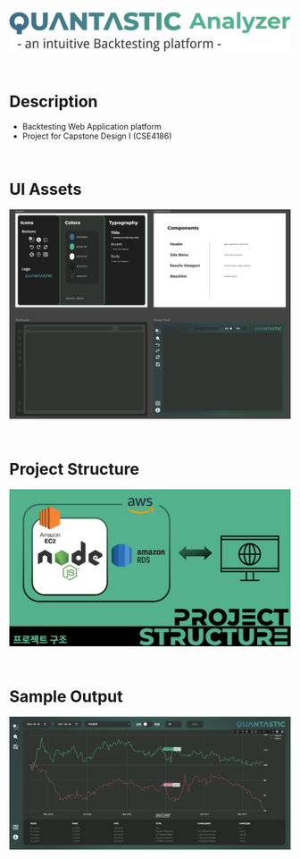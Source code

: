 
![Quantastic Logo](quantastic_assets/quantastic_analyzer_logo_2.png)

<br>

# Description
- Backtesting Web Application platform
- Project for Capstone Design I (CSE4186)

<br>

# UI Assets
![Quantastic UI Components](quantastic_assets/quantastic_figma_ui_components.png)

<br>

# Project Structure
![Quantastic Project Structure](quantastic_assets/quantastic_project_structure.png)

<br>

# Sample Output
![Quantastic Results](quantastic_assets/quantastic_results.png)

<br>
